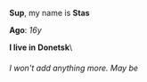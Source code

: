 **Sup**, my name is **Stas**

**Ago**: *16y*

**I live in** **Donetsk**\


###### I won't add anything more. May be
